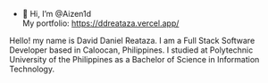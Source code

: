 - 👋 Hi, I’m @Aizen1d <br />
My portfolio:
https://ddreataza.vercel.app/

Hello! my name is David Daniel Reataza. I am a Full Stack Software Developer based in Caloocan, Philippines. I studied at Polytechnic University of the Philippines as a Bachelor of Science in Information Technology.

<!---
Aizen1d/Aizen1d is a ✨ special ✨ repository because its `README.md` (this file) appears on your GitHub profile.
You can click the Preview link to take a look at your changes.
--->
